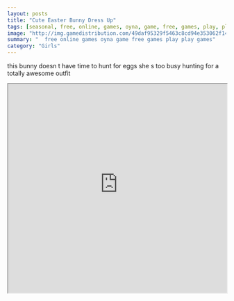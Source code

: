 ```yaml
---
layout: posts
title: "Cute Easter Bunny Dress Up"
tags: [seasonal, free, online, games, oyna, game, free, games, play, play, games]
image: "http://img.gamedistribution.com/49daf95329f5463c8cd94e353062f146.jpg"
summary: "  free online games oyna game free games play play games"
category: "Girls"
---
```


this bunny doesn t have time to hunt for eggs she s too busy hunting for a totally awesome outfit

<iframe width="100%" height="480px;" src="http://flash.gamedistribution.com?game=49daf95329f5463c8cd94e353062f146"></iframe>